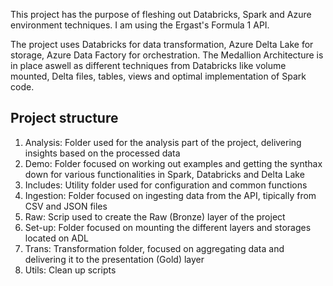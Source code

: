This project has the purpose of fleshing out Databricks, Spark and Azure environment techniques. I am using the Ergast's Formula 1 API.

The project uses Databricks for data transformation, Azure Delta Lake for storage, Azure Data Factory for orchestration. The Medallion Architecture is in place aswell as different techniques from Databricks like volume mounted,
Delta files, tables, views and optimal implementation of Spark code.

## Project structure

1. Analysis: Folder used for the analysis part of the project, delivering insights based on the processed data
2. Demo: Folder focused on working out examples and getting the synthax down for various functionalities in Spark, Databricks and Delta Lake
3. Includes: Utility folder used for configuration and common functions
4. Ingestion: Folder focused on ingesting data from the API, tipically from CSV and JSON files
5. Raw: Scrip used to create the Raw (Bronze) layer of the project
6. Set-up: Folder focused on mounting the different layers and storages located on ADL
7. Trans: Transformation folder, focused on aggregating data and delivering it to the presentation (Gold) layer
8. Utils: Clean up scripts

